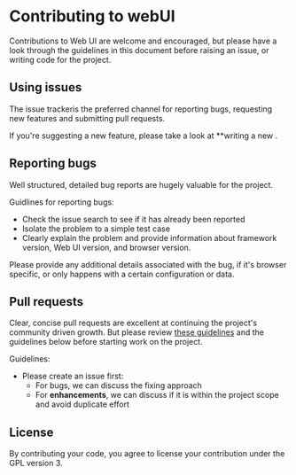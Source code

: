 Contributing to webUI
=====================

Contributions to Web UI are welcome and encouraged, but please have a look through the guidelines in this document before raising an issue, or writing code for the project.


Using issues
------------

The issue trackeris the preferred channel for reporting bugs, requesting new features and submitting pull requests.

If you're suggesting a new feature, please take a look at **writing a new .


Reporting bugs
--------------

Well structured, detailed bug reports are hugely valuable for the project.

Guidlines for reporting bugs:

 - Check the issue search to see if it has already been reported
 - Isolate the problem to a simple test case
 - Clearly explain the problem and provide information about framework version, Web UI version, and browser version.

Please provide any additional details associated with the bug, if it's browser specific, or only happens with a certain configuration or data.


Pull requests
-------------

Clear, concise pull requests are excellent at continuing the project's community driven growth. 
But please review [these guidelines](https://github.com/blog/1943-how-to-write-the-perfect-pull-request) and the guidelines below before starting work on the project.

Guidelines:

 - Please create an issue first:
   - For bugs, we can discuss the fixing approach
   - For **enhancements**, we can discuss if it is within the project scope and avoid duplicate effort

License
-------

By contributing your code, you agree to license your contribution under the GPL version 3.
